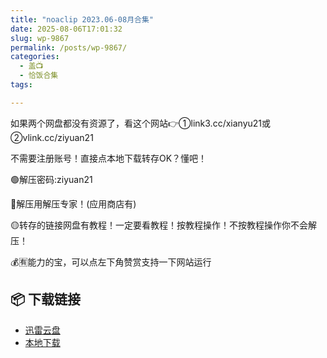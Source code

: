 ```yaml
---
title: "noaclip 2023.06-08月合集"
date: 2025-08-06T17:01:32
slug: wp-9867
permalink: /posts/wp-9867/
categories:
  - 盖📺
  - 恰饭合集
tags:

---
```


如果两个网盘都没有资源了，看这个网站👉①link3.cc/xianyu21或②vlink.cc/ziyuan21

不需要注册账号！直接点本地下载转存OK？懂吧！

🟢解压密码:ziyuan21

🔵解压用解压专家！(应用商店有)

🟡转存的链接网盘有教程！一定要看教程！按教程操作！不按教程操作你不会解压！

💰🈶能力的宝，可以点左下角赞赏支持一下网站运行

## 📦 下载链接
- [迅雷云盘](https://blziyuan21.com/pay-download/9867?key=a7b5949b64&down_id=0)
- [本地下载](https://blziyuan21.com/pay-download/9867?key=a7b5949b64&down_id=1)


